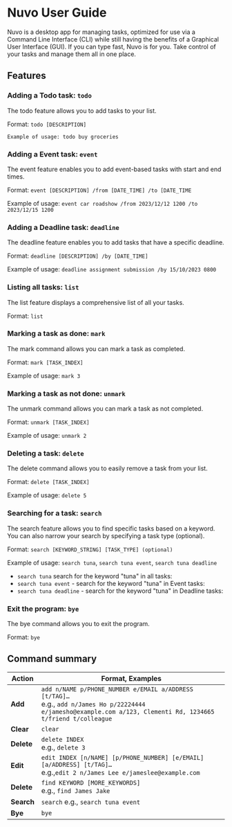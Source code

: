 # Nuvo User Guide

Nuvo is a desktop app for managing tasks, optimized for use via a Command Line Interface (CLI) while still having the benefits of a Graphical User Interface (GUI). If you can type fast, Nuvo is for you. Take control of your tasks and manage them all in one place.

## Features 

### Adding a Todo task: `todo`

The todo feature allows you to add tasks to your list.

Format: `todo [DESCRIPTION]`

`Example of usage: todo buy groceries`

### Adding a Event task: `event`

The event feature enables you to add event-based tasks with start and end times.

Format: `event [DESCRIPTION] /from [DATE_TIME] /to [DATE_TIME`

Example of usage: `event car roadshow /from 2023/12/12 1200 /to 2023/12/15 1200`

### Adding a Deadline task: `deadline`

The deadline feature enables you to add tasks that have a specific deadline.

Format: `deadline [DESCRIPTION] /by [DATE_TIME]`

Example of usage: `deadline assignment submission /by 15/10/2023 0800`

### Listing all tasks: `list`

The list feature displays a comprehensive list of all your tasks.

Format: `list`

### Marking a task as done: `mark`

The mark command allows you can mark a task as completed.

Format: `mark [TASK_INDEX]`

Example of usage: `mark 3`

### Marking a task as not done: `unmark`

The unmark command allows you can mark a task as not completed.

Format: `unmark [TASK_INDEX]`

Example of usage: `unmark 2`

### Deleting a task: `delete`

The delete command allows you to easily remove a task from your list.

Format: `delete [TASK_INDEX]`

Example of usage: `delete 5`

### Searching for a task: `search`

The search feature allows you to find specific tasks based on a keyword. You can also narrow your search by specifying a task type (optional).

Format: `search [KEYWORD_STRING] [TASK_TYPE] (optional)`

Example of usage: `search tuna`, `search tuna event`, `search tuna deadline` 

* `search tuna` search for the keyword "tuna" in all tasks:
* `search tuna event` - search for the keyword "tuna" in Event tasks:
* `search tuna deadline` - search for the keyword "tuna" in Deadline tasks:

### Exit the program: `bye`

The bye command allows you to exit the program.

Format: `bye`

## Command summary

Action | Format, Examples
--------|------------------
**Add** | `add n/NAME p/PHONE_NUMBER e/EMAIL a/ADDRESS [t/TAG]…​` <br> e.g., `add n/James Ho p/22224444 e/jamesho@example.com a/123, Clementi Rd, 1234665 t/friend t/colleague`
**Clear** | `clear`
**Delete** | `delete INDEX`<br> e.g., `delete 3`
**Edit** | `edit INDEX [n/NAME] [p/PHONE_NUMBER] [e/EMAIL] [a/ADDRESS] [t/TAG]…​`<br> e.g.,`edit 2 n/James Lee e/jameslee@example.com`
**Delete** | `find KEYWORD [MORE_KEYWORDS]`<br> e.g., `find James Jake`
**Search** | `search` e.g., `search tuna event`
**Bye** | `bye`
